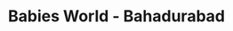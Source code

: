 ---
title: "Babies World - Bahadurabad"
url: /karachi/babies-world-bahadurabad-bahadurabad-bahadur-yar-jang-chs-karachi-karachi-city-sindh/
shop: baby goods
---